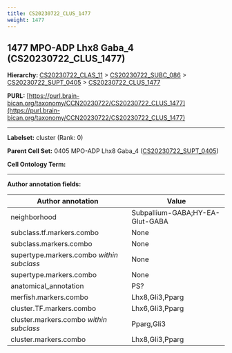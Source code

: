 ```yaml
---
title: CS20230722_CLUS_1477
weight: 1477
---
```

## 1477 MPO-ADP Lhx8 Gaba_4 (CS20230722_CLUS_1477)
<b>Hierarchy: </b>
[CS20230722_CLAS_11](../CS20230722_CLAS_11) >
[CS20230722_SUBC_086](../CS20230722_SUBC_086) >
[CS20230722_SUPT_0405](../CS20230722_SUPT_0405) >
[CS20230722_CLUS_1477](../CS20230722_CLUS_1477)

**PURL:** [https://purl.brain-bican.org/taxonomy/CCN20230722/CS20230722_CLUS_1477](https://purl.brain-bican.org/taxonomy/CCN20230722/CS20230722_CLUS_1477)

---


**Labelset:** cluster (Rank: 0)

**Parent Cell Set:** 0405 MPO-ADP Lhx8 Gaba_4 ([CS20230722_SUPT_0405](../CS20230722_SUPT_0405))



**Cell Ontology Term:** 

[MARKER GENES.]: #


---

[TRANSFERRED ANNOTATIONS.]: #


[AUTHOR ANNOTATION FIELDS.]: #


**Author annotation fields:**

| Author annotation | Value |
|-------------------|-------|
|neighborhood|Subpallium-GABA;HY-EA-Glut-GABA|
|subclass.tf.markers.combo|None|
|subclass.markers.combo|None|
|supertype.markers.combo _within subclass_|None|
|supertype.markers.combo|None|
|anatomical_annotation|PS?|
|merfish.markers.combo|Lhx8,Gli3,Pparg|
|cluster.TF.markers.combo|Lhx6,Gli3,Pparg|
|cluster.markers.combo _within subclass_|Pparg,Gli3|
|cluster.markers.combo|Lhx8,Gli3,Pparg|

